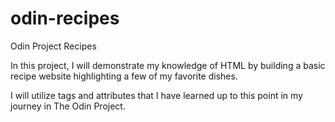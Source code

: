 # odin-recipes
Odin Project Recipes

In this project, I will demonstrate my knowledge of HTML by building a 
basic recipe website highlighting a few of my favorite dishes.

I will utilize tags and attributes that I have learned up to this 
point in my journey in The Odin Project. <h> </h> <em> </em> <strong> </strong> <a href> </a> <img>